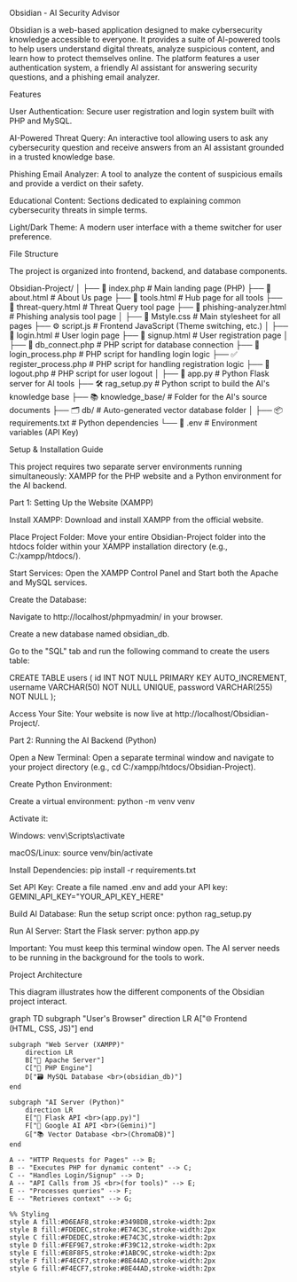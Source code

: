 Obsidian - AI Security Advisor

Obsidian is a web-based application designed to make cybersecurity knowledge accessible to everyone. It provides a suite of AI-powered tools to help users understand digital threats, analyze suspicious content, and learn how to protect themselves online. The platform features a user authentication system, a friendly AI assistant for answering security questions, and a phishing email analyzer.

Features

User Authentication: Secure user registration and login system built with PHP and MySQL.

AI-Powered Threat Query: An interactive tool allowing users to ask any cybersecurity question and receive answers from an AI assistant grounded in a trusted knowledge base.

Phishing Email Analyzer: A tool to analyze the content of suspicious emails and provide a verdict on their safety.

Educational Content: Sections dedicated to explaining common cybersecurity threats in simple terms.

Light/Dark Theme: A modern user interface with a theme switcher for user preference.

File Structure

The project is organized into frontend, backend, and database components.

Obsidian-Project/
│
├── 📜 index.php               # Main landing page (PHP)
├── 📜 about.html             # About Us page
├── 📜 tools.html              # Hub page for all tools
├── 📜 threat-query.html       # Threat Query tool page
├── 📜 phishing-analyzer.html  # Phishing analysis tool page
│
├── 🎨 Mstyle.css              # Main stylesheet for all pages
├── ⚙️ script.js               # Frontend JavaScript (Theme switching, etc.)
│
├── 🔐 login.html               # User login page
├── 📝 signup.html             # User registration page
│
├── 🔌 db_connect.php          # PHP script for database connection
├── 🚀 login_process.php       # PHP script for handling login logic
├── ✅ register_process.php     # PHP script for handling registration logic
├── 🚪 logout.php              # PHP script for user logout
│
├── 🧠 app.py                  # Python Flask server for AI tools
├── 🛠️ rag_setup.py            # Python script to build the AI's knowledge base
├── 📚 knowledge_base/         # Folder for the AI's source documents
├── 🗂️ db/                     # Auto-generated vector database folder
│
├── 📦 requirements.txt        # Python dependencies
└── 🔑 .env                    # Environment variables (API Key)


Setup & Installation Guide

This project requires two separate server environments running simultaneously: XAMPP for the PHP website and a Python environment for the AI backend.

Part 1: Setting Up the Website (XAMPP)

Install XAMPP: Download and install XAMPP from the official website.

Place Project Folder: Move your entire Obsidian-Project folder into the htdocs folder within your XAMPP installation directory (e.g., C:/xampp/htdocs/).

Start Services: Open the XAMPP Control Panel and Start both the Apache and MySQL services.

Create the Database:

Navigate to http://localhost/phpmyadmin/ in your browser.

Create a new database named obsidian_db.

Go to the "SQL" tab and run the following command to create the users table:

CREATE TABLE users (
    id INT NOT NULL PRIMARY KEY AUTO_INCREMENT,
    username VARCHAR(50) NOT NULL UNIQUE,
    password VARCHAR(255) NOT NULL
);


Access Your Site: Your website is now live at http://localhost/Obsidian-Project/.

Part 2: Running the AI Backend (Python)

Open a New Terminal: Open a separate terminal window and navigate to your project directory (e.g., cd C:/xampp/htdocs/Obsidian-Project).

Create Python Environment:

Create a virtual environment: python -m venv venv

Activate it:

Windows: venv\Scripts\activate

macOS/Linux: source venv/bin/activate

Install Dependencies: pip install -r requirements.txt

Set API Key: Create a file named .env and add your API key: GEMINI_API_KEY="YOUR_API_KEY_HERE"

Build AI Database: Run the setup script once: python rag_setup.py

Run AI Server: Start the Flask server: python app.py

Important: You must keep this terminal window open. The AI server needs to be running in the background for the tools to work.

Project Architecture

This diagram illustrates how the different components of the Obsidian project interact.

graph TD
    subgraph "User's Browser"
        direction LR
        A["🌐 Frontend <br>(HTML, CSS, JS)"]
    end

    subgraph "Web Server (XAMPP)"
        direction LR
        B["🐘 Apache Server"]
        C["🐘 PHP Engine"]
        D["🗃️ MySQL Database <br>(obsidian_db)"]
    end

    subgraph "AI Server (Python)"
        direction LR
        E["🐍 Flask API <br>(app.py)"]
        F["🤖 Google AI API <br>(Gemini)"]
        G["📚 Vector Database <br>(ChromaDB)"]
    end

    A -- "HTTP Requests for Pages" --> B;
    B -- "Executes PHP for dynamic content" --> C;
    C -- "Handles Login/Signup" --> D;
    A -- "API Calls from JS <br>(for tools)" --> E;
    E -- "Processes queries" --> F;
    E -- "Retrieves context" --> G;

    %% Styling
    style A fill:#D6EAF8,stroke:#3498DB,stroke-width:2px
    style B fill:#FDEDEC,stroke:#E74C3C,stroke-width:2px
    style C fill:#FDEDEC,stroke:#E74C3C,stroke-width:2px
    style D fill:#FEF9E7,stroke:#F39C12,stroke-width:2px
    style E fill:#E8F8F5,stroke:#1ABC9C,stroke-width:2px
    style F fill:#F4ECF7,stroke:#8E44AD,stroke-width:2px
    style G fill:#F4ECF7,stroke:#8E44AD,stroke-width:2px
